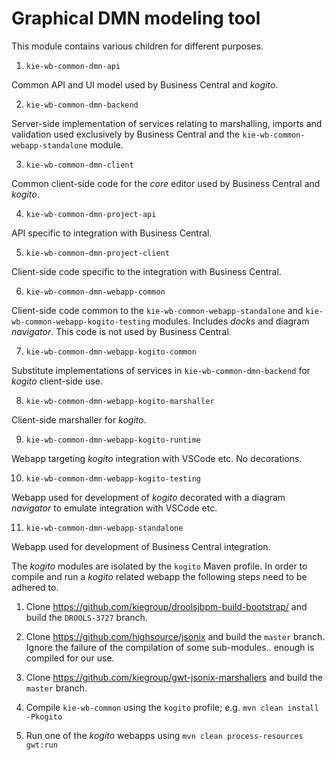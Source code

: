 Graphical DMN modeling tool
===========================

This module contains various children for different purposes.

1) `kie-wb-common-dmn-api`

Common API and UI model used by Business Central and _kogito_.

2) `kie-wb-common-dmn-backend`

Server-side implementation of services relating to marshalling, imports and validation 
used exclusively by Business Central and the `kie-wb-common-webapp-standalone` module.

3) `kie-wb-common-dmn-client`

Common client-side code for the _core_ editor used by Business Central and _kogito_.

4) `kie-wb-common-dmn-project-api`

API specific to integration with Business Central.

5) `kie-wb-common-dmn-project-client`

Client-side code specific to the integration with Business Central.

6) `kie-wb-common-dmn-webapp-common`

Client-side code common to the `kie-wb-common-webapp-standalone` and `kie-wb-common-webapp-kogito-testing` 
modules. Includes _docks_ and diagram _navigator_. This code is not used by Business Central.

7) `kie-wb-common-dmn-webapp-kogito-common`

Substitute implementations of services in `kie-wb-common-dmn-backend` for _kogito_ client-side use.

8) `kie-wb-common-dmn-webapp-kogito-marshaller`

Client-side marshaller for _kogito_.

9) `kie-wb-common-dmn-webapp-kogito-runtime`

Webapp targeting _kogito_ integration with VSCode etc. No decorations.

10) `kie-wb-common-dmn-webapp-kogito-testing`

Webapp used for development of _kogito_ decorated with a diagram _navigator_ to emulate integration with VSCode etc.

11) `kie-wb-common-dmn-webapp-standalone`

Webapp used for development of Business Central integration.


The _kogito_ modules are isolated by the `kogito` Maven profile. In order to compile and run a _kogito_ related 
webapp the following steps need to be adhered to.

1) Clone https://github.com/kiegroup/droolsjbpm-build-bootstrap/ and build the `DROOLS-3727` branch.

2) Clone https://github.com/highsource/jsonix and build the `master` branch. Ignore the failure of the compilation of some sub-modules.. enough is compiled for our use.

3) Clone https://github.com/kiegroup/gwt-jsonix-marshallers and build the `master` branch.

4) Compile `kie-wb-common` using the `kogito` profile; e.g. `mvn clean install -Pkogito`

5) Run one of the _kogito_ webapps using `mvn clean process-resources gwt:run`